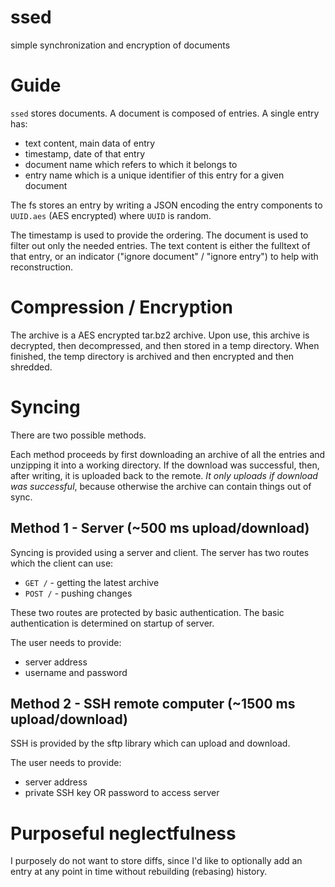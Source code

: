 # ssed
simple synchronization and encryption of documents

# Guide

`ssed` stores documents. A document is composed of entries. A single entry has:

- text content, main data of entry
- timestamp, date of that entry
- document name which refers to which it belongs to
- entry name which is a unique identifier of this entry for a given document

The fs stores an entry by writing a JSON encoding the entry components to `UUID.aes` (AES encrypted) where `UUID` is random.

The timestamp is used to provide the ordering.
The document is used to filter out only the needed entries.
The text content is either the fulltext of that entry, or an indicator ("ignore document" / "ignore entry") to help with reconstruction.

# Compression / Encryption

The archive is a AES encrypted tar.bz2 archive. Upon use, this archive is decrypted, then decompressed, and then stored in a temp directory. When finished, the temp directory is archived and then encrypted and then shredded.

# Syncing

There are two possible methods.

Each method proceeds by first downloading an archive of all the entries and unzipping it into a working directory. If the download was successful, then, after writing, it is uploaded back to the remote. *It only uploads if download was successful*, because otherwise the archive can contain things out of sync.

## Method 1 - Server (~500 ms upload/download)

Syncing is provided using a server and client. The server has two routes which the client can use:

- `GET /` - getting the latest archive
- `POST /` - pushing changes

These two routes are protected by basic authentication. The basic authentication is determined on startup of server.

The user needs to provide:

- server address
- username and password

## Method 2 - SSH remote computer (~1500 ms upload/download)

SSH is provided by the sftp library which can upload and download.

The user needs to provide:

- server address
- private SSH key OR password to access server

# Purposeful neglectfulness

I purposely do not want to store diffs, since I'd like to optionally add an entry at any point in time without rebuilding (rebasing) history.
